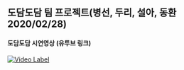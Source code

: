 
## 도담도담 팀 프로젝트(병선, 두리, 설아, 동환 2020/02/28)


#### 도담도담 시연영상 (유투브 링크)
[![Video Label](http://img.youtube.com/vi/AXcjqv5eBh0/0.jpg)](https://www.youtube.com/watch?v=AXcjqv5eBh0) 

